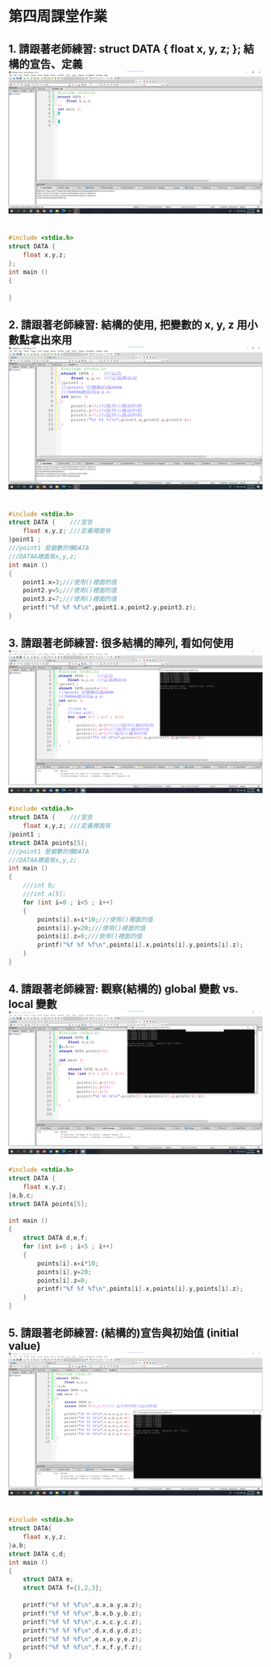 # 第四周課堂作業

## 1. 請跟著老師練習: struct DATA { float x, y, z; }; 結構的宣告、定義 ![week04-1](https://github.com/QASSBB/2020CCE/blob/gh-pages/week04/week04-1.png?raw=true)
``` C
  
#include <stdio.h>
struct DATA {
    float x,y,z;
};
int main ()
{

}
```
## 2. 請跟著老師練習: 結構的使用, 把變數的 x, y, z 用小數點拿出來用 ![week04-2](https://github.com/QASSBB/2020CCE/blob/gh-pages/week04/week04-2.png?raw=true)
``` C
  
#include <stdio.h>
struct DATA {    ///宣告
    float x,y,z; ///定義裡面有
}point1 ;
///point1 是變數的像DATA
///DATAA裡面有x,y,z;
int main ()
{
    point1.x=3;///使用()裡面的值
    point2.y=5;///使用()裡面的值
    point3.z=7;///使用()裡面的值
    printf("%f %f %f\n",point1.x,point2.y,point3.z);
}
```
## 3. 請跟著老師練習: 很多結構的陣列, 看如何使用 ![week04-3](https://github.com/QASSBB/2020CCE/blob/gh-pages/week04/week04-3.png?raw=true)
``` C
#include <stdio.h>
struct DATA {    ///宣告
    float x,y,z; ///定義裡面有
}point1 ;
struct DATA points[5];
///point1 是變數的像DATA
///DATAA裡面有x,y,z;
int main ()
{
    ///int b;
    ///int a[5];
    for (int i=0 ; i<5 ; i++)
    {
        points[i].x=i*10;///使用()裡面的值
        points[i].y=20;///使用()裡面的值
        points[i].z=0;///使用()裡面的值
        printf("%f %f %f\n",points[i].x,points[i].y,points[i].z);
    }
}
```
## 4. 請跟著老師練習: 觀察(結構的) global 變數 vs. local 變數 ![week04-4](https://github.com/QASSBB/2020CCE/blob/gh-pages/week04/week04-4.png?raw=true)
``` C
#include <stdio.h>
struct DATA {
    float x,y,z;
}a,b,c;
struct DATA points[5];

int main ()
{
    struct DATA d,e,f;
    for (int i=0 ; i<5 ; i++)
    {
        points[i].x=i*10;
        points[i].y=20;
        points[i].z=0;
        printf("%f %f %f\n",points[i].x,points[i].y,points[i].z);
    }
}
```
## 5. 請跟著老師練習: (結構的)宣告與初始值 (initial value) ![week04-5](https://github.com/QASSBB/2020CCE/blob/gh-pages/week04/week04-5.png?raw=true)
``` C
  
#include <stdio.h>
struct DATA{
    float x,y,z;
}a,b;
struct DATA c,d;
int main ()
{
    struct DATA e;
    struct DATA f={1,2,3};

    printf("%f %f %f\n",a.x,a.y,a.z);
    printf("%f %f %f\n",b.x,b.y,b.z);
    printf("%f %f %f\n",c.x,c.y,c.z);
    printf("%f %f %f\n",d.x,d.y,d.z);
    printf("%f %f %f\n",e.x,e.y,e.z);
    printf("%f %f %f\n",f.x,f.y,f.z);
}
```
